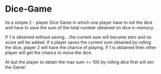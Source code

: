 # Dice-Game

Its a simple 2 - player Dice Game in which one player have to roll the dice and have to save the sum of the total number obtained on dice in memory.

If 1 is obtained without saving....the current sum will become zero and no score will be added.
If a player saves the current sum obtained by rolling the dice, player 2 will have the chance of playing.
If 1 is obtained then other player will get the chance to move the dice.

At last the player to obtain the max sum >= 100 by rolling dice first will win the Game!
